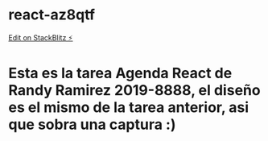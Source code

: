 # react-az8qtf

[Edit on StackBlitz ⚡️](https://stackblitz.com/edit/react-az8qtf)

# Esta es la tarea Agenda React de Randy Ramirez 2019-8888, el diseño es el mismo de la tarea anterior, asi que sobra una captura :)
